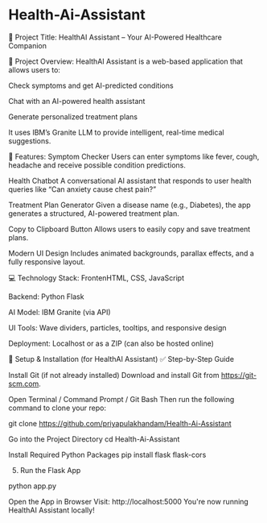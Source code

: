 # Health-Ai-Assistant

📌 Project Title: HealthAI Assistant – Your AI-Powered Healthcare Companion

🧠 Project Overview: HealthAI Assistant is a web-based application that allows users to:

Check symptoms and get AI-predicted conditions

Chat with an AI-powered health assistant

Generate personalized treatment plans

It uses IBM’s Granite LLM to provide intelligent, real-time medical suggestions.

🌟 Features: Symptom Checker Users can enter symptoms like fever, cough, headache and receive possible condition predictions.

Health Chatbot A conversational AI assistant that responds to user health queries like “Can anxiety cause chest pain?”

Treatment Plan Generator Given a disease name (e.g., Diabetes), the app generates a structured, AI-powered treatment plan.

Copy to Clipboard Button Allows users to easily copy and save treatment plans.

Modern UI Design Includes animated backgrounds, parallax effects, and a fully responsive layout.

💻 Technology Stack: FrontenHTML, CSS, JavaScript

Backend: Python Flask

AI Model: IBM Granite (via API)

UI Tools: Wave dividers, particles, tooltips, and responsive design

Deployment: Localhost or as a ZIP (can also be hosted online)

🔧 Setup & Installation (for HealthAI Assistant) ✅ Step-by-Step Guide

Install Git (if not already installed) Download and install Git from https://git-scm.com.

Open Terminal / Command Prompt / Git Bash Then run the following command to clone your repo:

git clone  https://github.com/priyapulakhandam/Health-Ai-Assistant

Go into the Project Directory
cd Health-Ai-Assistant

Install Required Python Packages
pip install flask flask-cors 

5. Run the Flask App

python app.py

Open the App in Browser Visit:
http://localhost:5000 You're now running HealthAI Assistant locally!

